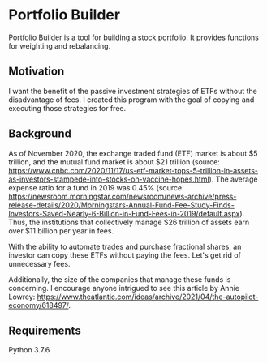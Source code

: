 # Portfolio Builder
Portfolio Builder is a tool for building a stock portfolio. It provides functions for weighting and rebalancing.

## Motivation
I want the benefit of the passive investment strategies of ETFs without the disadvantage of fees. I created this program with the goal of copying and executing those strategies for free.

## Background
As of November 2020, the exchange traded fund (ETF) market is about $5 trillion, and the mutual fund market is about $21 trillion (source: https://www.cnbc.com/2020/11/17/us-etf-market-tops-5-trillion-in-assets-as-investors-stampede-into-stocks-on-vaccine-hopes.html). The average expense ratio for a fund in 2019 was 0.45% (source: https://newsroom.morningstar.com/newsroom/news-archive/press-release-details/2020/Morningstars-Annual-Fund-Fee-Study-Finds-Investors-Saved-Nearly-6-Billion-in-Fund-Fees-in-2019/default.aspx). Thus, the institutions that collectively manage $26 trillion of assets earn over $11 billion per year in fees.

With the ability to automate trades and purchase fractional shares, an investor can copy these ETFs without paying the fees. Let's get rid of unnecessary fees.

Additionally, the size of the companies that manage these funds is concerning. I encourage anyone intrigued to see this article by Annie Lowrey: https://www.theatlantic.com/ideas/archive/2021/04/the-autopilot-economy/618497/. 

## Requirements
Python 3.7.6